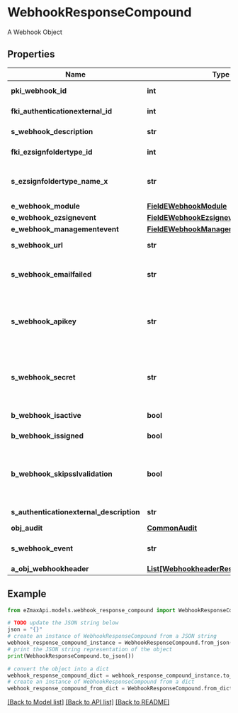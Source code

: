 # WebhookResponseCompound

A Webhook Object

## Properties

Name | Type | Description | Notes
------------ | ------------- | ------------- | -------------
**pki_webhook_id** | **int** | The unique ID of the Webhook | 
**fki_authenticationexternal_id** | **int** | The unique ID of the Authenticationexternal | [optional] 
**s_webhook_description** | **str** | The description of the Webhook | 
**fki_ezsignfoldertype_id** | **int** | The unique ID of the Ezsignfoldertype. | [optional] 
**s_ezsignfoldertype_name_x** | **str** | The name of the Ezsignfoldertype in the language of the requester | [optional] 
**e_webhook_module** | [**FieldEWebhookModule**](FieldEWebhookModule.md) |  | 
**e_webhook_ezsignevent** | [**FieldEWebhookEzsignevent**](FieldEWebhookEzsignevent.md) |  | [optional] 
**e_webhook_managementevent** | [**FieldEWebhookManagementevent**](FieldEWebhookManagementevent.md) |  | [optional] 
**s_webhook_url** | **str** | The URL of the Webhook callback | 
**s_webhook_emailfailed** | **str** | The email that will receive the Webhook in case all attempts fail | 
**s_webhook_apikey** | **str** | The Apikey for the Webhook.  This will be hidden if we are not creating or regenerating the Apikey. | [optional] 
**s_webhook_secret** | **str** | The Secret for the Webhook.  This will be hidden if we are not creating or regenerating the Apikey. | [optional] 
**b_webhook_isactive** | **bool** | Whether the Webhook is active or not | 
**b_webhook_issigned** | **bool** | Whether the requests will be signed or not | 
**b_webhook_skipsslvalidation** | **bool** | Wheter the server&#39;s SSL certificate should be validated or not. Not recommended to skip for production use | 
**s_authenticationexternal_description** | **str** | The description of the Authenticationexternal | [optional] 
**obj_audit** | [**CommonAudit**](CommonAudit.md) |  | 
**s_webhook_event** | **str** | The concatenated string to describe the Webhook event | [optional] 
**a_obj_webhookheader** | [**List[WebhookheaderResponseCompound]**](WebhookheaderResponseCompound.md) |  | [optional] 

## Example

```python
from eZmaxApi.models.webhook_response_compound import WebhookResponseCompound

# TODO update the JSON string below
json = "{}"
# create an instance of WebhookResponseCompound from a JSON string
webhook_response_compound_instance = WebhookResponseCompound.from_json(json)
# print the JSON string representation of the object
print(WebhookResponseCompound.to_json())

# convert the object into a dict
webhook_response_compound_dict = webhook_response_compound_instance.to_dict()
# create an instance of WebhookResponseCompound from a dict
webhook_response_compound_from_dict = WebhookResponseCompound.from_dict(webhook_response_compound_dict)
```
[[Back to Model list]](../README.md#documentation-for-models) [[Back to API list]](../README.md#documentation-for-api-endpoints) [[Back to README]](../README.md)


